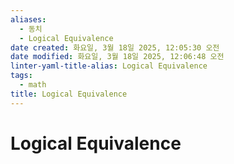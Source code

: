 ```yaml
---
aliases:
  - 동치
  - Logical Equivalence
date created: 화요일, 3월 18일 2025, 12:05:30 오전
date modified: 화요일, 3월 18일 2025, 12:06:48 오전
linter-yaml-title-alias: Logical Equivalence
tags:
  - math
title: Logical Equivalence
---
```


# Logical Equivalence

